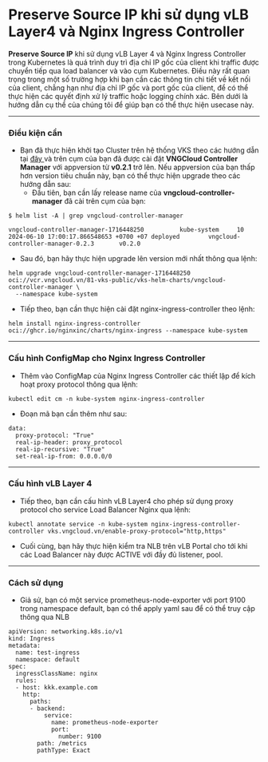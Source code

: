 # Preserve Source IP khi sử dụng vLB Layer4 và Nginx Ingress Controller

**Preserve Source IP** khi sử dụng vLB Layer 4 và Nginx Ingress Controller trong Kubernetes là quá trình duy trì địa chỉ IP gốc của client khi traffic được chuyển tiếp qua load balancer và vào cụm Kubernetes. Điều này rất quan trọng trong một số trường hợp khi bạn cần các thông tin chi tiết về kết nối của client, chẳng hạn như địa chỉ IP gốc và port gốc của client, để có thể thực hiện các quyết định xử lý traffic hoặc logging chính xác. Bên dưới là hướng dẫn cụ thể của chúng tôi để giúp bạn có thể thực hiện usecase này.

***

### Điều kiện cần

* Bạn đã thực hiện khởi tạo Cluster trên hệ thống VKS theo các hướng dẫn tại [đây ](expose-mot-service-thong-qua-vlb-layer4.md)và trên cụm của bạn đã được cài đặt **VNGCloud Controller Manager** với appversion từ **v0.2.1** trở lên. Nếu appversion của bạn thấp hơn version tiêu chuẩn này, bạn có thể thực hiện upgrade theo các hướng dẫn sau:
  * Đầu tiên, bạn cần lấy release name của **vngcloud-controller-manager** đã cài trên cụm của bạn:&#x20;

```
$ helm list -A | grep vngcloud-controller-manager

vngcloud-controller-manager-1716448250          kube-system     10              2024-06-10 17:00:17.866548653 +0700 +07 deployed        vngcloud-controller-manager-0.2.3       v0.2.0
```

* Sau đó, bạn hãy thực hiện upgrade lên version mới nhất thông qua lệnh:&#x20;

```
helm upgrade vngcloud-controller-manager-1716448250 oci://vcr.vngcloud.vn/81-vks-public/vks-helm-charts/vngcloud-controller-manager \
  --namespace kube-system
```

* Tiếp theo, bạn cần thực hiện cài đặt nginx-ingress-controller theo lệnh:

```
helm install nginx-ingress-controller oci://ghcr.io/nginxinc/charts/nginx-ingress --namespace kube-system
```

***

### **Cấu hình ConfigMap cho Nginx Ingress Controller**

* Thêm vào ConfigMap của Nginx Ingress Controller các thiết lập để kích hoạt proxy protocol thông qua lệnh:

```
kubectl edit cm -n kube-system nginx-ingress-controller
```

* Đoạn mã bạn cần thêm như sau:&#x20;

```
data:
  proxy-protocol: "True"
  real-ip-header: proxy_protocol
  real-ip-recursive: "True"
  set-real-ip-from: 0.0.0.0/0
```

***

### Cấu hình vLB Layer 4

* Tiếp theo, bạn cần cấu hình vLB Layer4 cho phép sử dụng proxy protocol cho service Load Balancer Nginx qua lệnh:

```
kubectl annotate service -n kube-system nginx-ingress-controller-controller vks.vngcloud.vn/enable-proxy-protocol="http,https"
```

* Cuối cùng, bạn hãy thực hiện kiểm tra NLB trên vLB Portal cho tới khi các Load Balancer này được ACTIVE với đầy đủ listener, pool.

***

### Cách sử dụng

* Giả sử, bạn có một service prometheus-node-exporter với port 9100 trong namespace default, bạn có thể apply yaml sau để có thể truy cập thông qua NLB

```
apiVersion: networking.k8s.io/v1
kind: Ingress
metadata:
  name: test-ingress
  namespace: default
spec:
  ingressClassName: nginx
  rules:
  - host: kkk.example.com
    http:
      paths:
      - backend:
          service:
            name: prometheus-node-exporter
            port:
              number: 9100
        path: /metrics
        pathType: Exact
```

